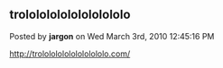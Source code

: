 ## trololololololololololo
Posted by **jargon** on Wed March 3rd, 2010 12:45:16 PM

<http://trololololololololololo.com/>
